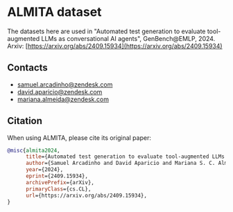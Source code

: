 # ALMITA dataset

The datasets here are used in "Automated test generation to evaluate tool-augmented LLMs as conversational AI agents", GenBench@EMLP, 2024.
Arxiv: [https://arxiv.org/abs/2409.15934](https://arxiv.org/abs/2409.15934)

## Contacts

* samuel.arcadinho@zendesk.com
* david.aparicio@zendesk.com
* mariana.almeida@zendesk.com

## Citation

When using ALMITA, please cite its original paper:

```bibtex
@misc{almita2024,
      title={Automated test generation to evaluate tool-augmented LLMs as conversational AI agents}, 
      author={Samuel Arcadinho and David Aparicio and Mariana S. C. Almeida},
      year={2024},
      eprint={2409.15934},
      archivePrefix={arXiv},
      primaryClass={cs.CL},
      url={https://arxiv.org/abs/2409.15934}, 
}
```
